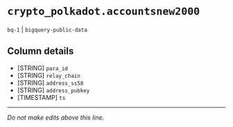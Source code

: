 # `crypto_polkadot.accountsnew2000`
`bq-1` | `bigquery-public-data`

## Column details
* [STRING]    `para_id`
* [STRING]    `relay_chain`
* [STRING]    `address_ss58`
* [STRING]    `address_pubkey`
* [TIMESTAMP] `ts`

-------------------------------------------------------------------------------
*Do not make edits above this line.*
